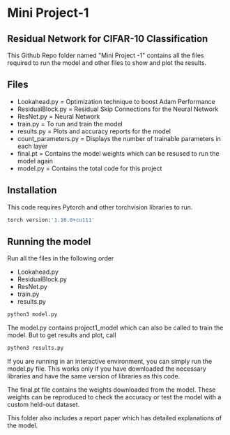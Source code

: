 # Mini Project-1
## Residual Network for CIFAR-10 Classification
This Github Repo folder named "Mini Project -1" contains all the files required to run the model and other files to show and plot the results.

## Files

- Lookahead.py = Optimization technique to boost Adam Performance
- ResidualBlock.py = Residual Skip Connections for the Neural Network
- ResNet.py = Neural Network
- train.py = To run and train the model
- results.py = Plots and accuracy reports for the model
- count_parameters.py = Displays the number of trainable parameters in each layer
- final.pt = Contains the model weights which can be resused to run the model again
- model.py = Contains the total code for this project

## Installation
This code requires Pytorch and other torchvision libraries to run.
```sh
torch version:'1.10.0+cu111'
```
## Running the model
Run all the files in the following order
- Lookahead.py
- ResidualBlock.py
- ResNet.py
- train.py
- results.py
```sh
python3 model.py
```
The model.py contains project1_model which can also be called to train the model. But to get results and plot, call
```sh
python3 results.py
```
If you are running in an interactive environment, you can simply run the model.py file.
This works only if you have downloaded the necessary libraries and have the same version of libraries as this code.

The final.pt file contains the weights downloaded from the model. These weights can be reproduced to check the accuracy or test the model with a custom held-out dataset.

This folder also includes a report paper which has detailed explanations of the model.
